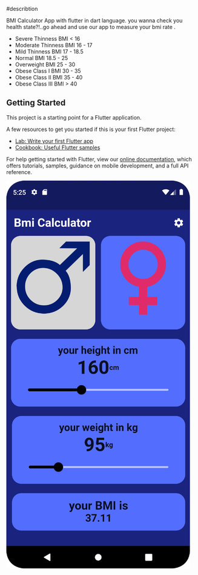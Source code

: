 #describtion

BMI Calculator App with flutter in dart language. you wanna check you health state?!..go ahead and use our app to measure your bmi 
rate .
- Severe Thinness	               BMI < 16
- Moderate Thinness	             BMI 16 - 17
- Mild Thinness	                 BMI 17 - 18.5
- Normal	                       BMI 18.5 - 25
- Overweight	                   BMI 25 - 30
- Obese Class I	                 BMI 30 - 35
- Obese Class II	               BMI 35 - 40
- Obese Class III	               BMI > 40

## Getting Started

This project is a starting point for a Flutter application.

A few resources to get you started if this is your first Flutter project:

- [Lab: Write your first Flutter app](https://flutter.dev/docs/get-started/codelab)
- [Cookbook: Useful Flutter samples](https://flutter.dev/docs/cookbook)

For help getting started with Flutter, view our
[online documentation](https://flutter.dev/docs), which offers tutorials,
samples, guidance on mobile development, and a full API reference.

![Home Page](assets/images/Screenshot_20220312_172601.png)



